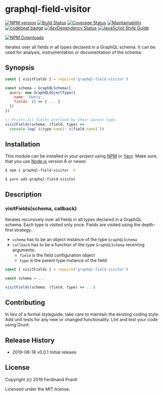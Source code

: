 # graphql-field-visitor

[![NPM version](https://badge.fury.io/js/graphql-field-visitor.png)](http://badge.fury.io/js/graphql-field-visitor)
[![Build Status](https://travis-ci.org/prantlf/graphql-field-visitor.png)](https://travis-ci.org/prantlf/graphql-field-visitor)
[![Coverage Status](https://coveralls.io/repos/github/prantlf/graphql-field-visitor/badge.svg?branch=master)](https://coveralls.io/github/prantlf/graphql-field-visitor?branch=master)
[![Maintainability](https://api.codeclimate.com/v1/badges/e86a82b760b04b57fd27/maintainability)](https://codeclimate.com/github/prantlf/graphql-field-visitor/maintainability)
[![codebeat badge](https://codebeat.co/badges/e615bac8-23a2-4cb9-9e62-f6bf6556f053)](https://codebeat.co/projects/github-com-prantlf-graphql-field-visitor-master)
[![devDependency Status](https://david-dm.org/prantlf/graphql-field-visitor/dev-status.svg)](https://david-dm.org/prantlf/graphql-field-visitor#info=devDependencies)
[![JavaScript Style Guide](https://img.shields.io/badge/code_style-standard-brightgreen.svg)](https://standardjs.com)

[![NPM Downloads](https://nodei.co/npm/graphql-field-visitor.png?downloads=true&stars=true)](https://www.npmjs.com/package/graphql-field-visitor)

Iterates over all fields in all types declared in a GraphQL schema. It can be used for analysis, instrumentation or documentation of the schema.

## Synopsis

```js
const { visitFields } = require('graphql-field-visitor')

const schema = GraphQLSchema({
  query: new GraphQLObjectType({
    name: 'Query',
    fields: () => { ... }
  })
})

// Prints all fields prefixed by their parent type.
visitFields(schema, (field, type) =>
  console.log(`${type.name}: ${field.name}`))
```

## Installation

This module can be installed in your project using [NPM] or [Yarn]. Make sure, that you use [Node.js] version 8 or newer.

```sh
$ npm i graphql-field-visitor -S
```

```sh
$ yarn add graphql-field-visitor
```

## Description

### visitFields(schema, callback)

Iterates recursively over all fields in all types declared in a GraphQL schema. Each type is visited only once. Fields are visited using the depth-first strategy.

* `schema` has to be an object instance of the type `GraphQLSchema`
* `callback` has to be a function of the type `GraphQLSchema` receiving arguments:
  * `field` is the field configuration object
  * `type` is the parent type instance of the field

```js
const { visitFields } = require('graphql-field-visitor')

const schema = ...

visitFields(schema, (field, type) => ...)
```

## Contributing

In lieu of a formal styleguide, take care to maintain the existing coding style.  Add unit tests for any new or changed functionality. Lint and test your code using Grunt.

## Release History

* 2019-08-18   v0.0.1   Initial release

## License

Copyright (c) 2019 Ferdinand Prantl

Licensed under the MIT license.

[Node.js]: http://nodejs.org/
[NPM]: https://www.npmjs.com/
[Yarn]: https://yarnpkg.com/
